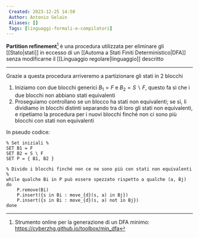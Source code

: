 ```yaml
---
 Created: 2023-12-25 14:50
 Author: Antonio Gelain
 Aliases: []
 Tags: [linguaggi-formali-e-compilatori]
---
```


**Partition refinement**[^online-tool] è una procedura utilizzata per eliminare gli [[Stato|stati]] in eccesso di un [[Automa a Stati Finiti Deterministico|DFA]] senza modificarne il [[Linguaggio regolare|linguaggio]] descritto

---

Grazie a questa procedura arriveremo a partizionare gli stati in 2 blocchi

1. Iniziamo con due blocchi generici $B_{1} = F$ e $B_{2} = S\ \backslash\ F$, questo fa sì che i due blocchi non abbiano stati equivalenti
2. Proseguiamo controllano se un blocco ha stati non equivalenti; se sì, li dividiamo in blocchi distinti separando tra di loro gli stati non equivalenti, e ripetiamo la procedura per i nuovi blocchi finché non ci sono più blocchi con stati non equivalenti

In pseudo codice:
```
% Set iniziali %
SET B1 = F
SET B2 = S \ F
SET P = { B1, B2 }

% Divido i blocchi finché non ce ne sono più con stati non equivalenti %
while qualche Bi in P può essere spezzato rispetto a qualche (a, Bj) do
    P.remove(Bi)
    P.insert({s in Bi : move_{d}(s, a) in Bj})
    P.insert({s in Bi : move_{d}(s, a) not in Bj})
done
```


[^online-tool]: Strumento online per la generazione di un DFA minimo: https://cyberzhg.github.io/toolbox/min_dfa
